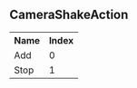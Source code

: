 ## CameraShakeAction

<table><tr><th>Name</th><th>Index</th><tr><td>Add</td><td>0</td></tr><tr><td>Stop</td><td>1</td></tr></table>